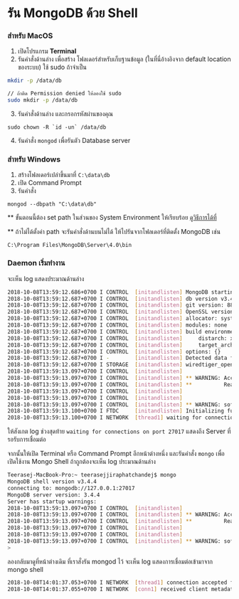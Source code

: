 # รัน MongoDB ด้วย Shell

### สำหรับ MacOS

1. เปิดโปรแกรม **Terminal** 
2. รันคำสั่งด้านล่าง เพื่อสร้าง โฟลเดอร์สำหรับเก็บฐานข้อมูล (ในที่นี่อ้างอิงจาก default location ของระบบ) ใช้ sudo ถ้าจำเป็น

```bash
mkdir -p /data/db

// ถ้าติด Permission denied ให้ลองใช้ sudo 
sudo mkdir -p /data/db
```

3. รันคำสั่งด้านล่าง และกรอกรหัสผ่านของคุณ

```
sudo chown -R `id -un` /data/db
```

4. รันคำสั่ง `mongod` เพื่อรันตัว Database server 

### สำหรับ Windows

1. สร้างโฟลเดอร์เปล่าขึ้นมาที่ `C:\data\db`
2. เปิด Command Prompt 
3. รันคำสั่ง

```
mongod --dbpath "C:\data\db"
```
** ขั้นตอนนี้ต้อง set path ในส่วนของ System Environment ให้เรียบร้อย [ดูวิธีการได้ที่](https://nextflow.in.th/2018/prepare-mongodb-for-database-administrator-dba/)

** ถ้าไม่ได้ตั้งค่า path จะรันคำสั่งด้านบนไม่ได้ ให้ไปรันจากโฟลเดอร์ที่ติดตั้ง MongoDB เช่น 

```
C:\Program Files\MongoDB\Server\4.0\bin
```

### Daemon เริ่มทำงาน

จะเห็น log แสดงประมาณด้านล่าง

```bash
2018-10-08T13:59:12.686+0700 I CONTROL  [initandlisten] MongoDB starting : pid=2029 port=27017 dbpath=/data/db 64-bit host=Teerasej-MacBook-Pro.local
2018-10-08T13:59:12.687+0700 I CONTROL  [initandlisten] db version v3.4.4
2018-10-08T13:59:12.687+0700 I CONTROL  [initandlisten] git version: 888390515874a9debd1b6c5d36559ca86b44babd
2018-10-08T13:59:12.687+0700 I CONTROL  [initandlisten] OpenSSL version: OpenSSL 1.0.2p  14 Aug 2018
2018-10-08T13:59:12.687+0700 I CONTROL  [initandlisten] allocator: system
2018-10-08T13:59:12.687+0700 I CONTROL  [initandlisten] modules: none
2018-10-08T13:59:12.687+0700 I CONTROL  [initandlisten] build environment:
2018-10-08T13:59:12.687+0700 I CONTROL  [initandlisten]     distarch: x86_64
2018-10-08T13:59:12.687+0700 I CONTROL  [initandlisten]     target_arch: x86_64
2018-10-08T13:59:12.687+0700 I CONTROL  [initandlisten] options: {}
2018-10-08T13:59:12.687+0700 I -        [initandlisten] Detected data files in /data/db created by the 'wiredTiger' storage engine, so setting the active storage engine to 'wiredTiger'.
2018-10-08T13:59:12.687+0700 I STORAGE  [initandlisten] wiredtiger_open config: create,cache_size=7680M,session_max=20000,eviction=(threads_min=4,threads_max=4),config_base=false,statistics=(fast),log=(enabled=true,archive=true,path=journal,compressor=snappy),file_manager=(close_idle_time=100000),checkpoint=(wait=60,log_size=2GB),statistics_log=(wait=0),
2018-10-08T13:59:13.097+0700 I CONTROL  [initandlisten] 
2018-10-08T13:59:13.097+0700 I CONTROL  [initandlisten] ** WARNING: Access control is not enabled for the database.
2018-10-08T13:59:13.097+0700 I CONTROL  [initandlisten] **          Read and write access to data and configuration is unrestricted.
2018-10-08T13:59:13.097+0700 I CONTROL  [initandlisten] 
2018-10-08T13:59:13.097+0700 I CONTROL  [initandlisten] 
2018-10-08T13:59:13.097+0700 I CONTROL  [initandlisten] ** WARNING: soft rlimits too low. Number of files is 256, should be at least 1000
2018-10-08T13:59:13.100+0700 I FTDC     [initandlisten] Initializing full-time diagnostic data capture with directory '/data/db/diagnostic.data'
2018-10-08T13:59:13.100+0700 I NETWORK  [thread1] waiting for connections on port 27017
```

ให้สังเกต log ช่วงสุดท้าย `waiting for connections on port 27017` แสดงถึง Server ที่รอรับการเชื่อมต่อ

จากนั้นให้เปิด Terminal หรือ Command Prompt อีกหน้าต่างหนึ่ง และรันคำสั่ง `mongo` เพื่อเปิดใช้งาน Mongo Shell ถ้าถูกต้องจะเห็น log ประมาณด้านล่าง

```bash
Teerasej-MacBook-Pro:~ teerasejjiraphatchandej$ mongo
MongoDB shell version v3.4.4
connecting to: mongodb://127.0.0.1:27017
MongoDB server version: 3.4.4
Server has startup warnings: 
2018-10-08T13:59:13.097+0700 I CONTROL  [initandlisten] 
2018-10-08T13:59:13.097+0700 I CONTROL  [initandlisten] ** WARNING: Access control is not enabled for the database.
2018-10-08T13:59:13.097+0700 I CONTROL  [initandlisten] **          Read and write access to data and configuration is unrestricted.
2018-10-08T13:59:13.097+0700 I CONTROL  [initandlisten] 
2018-10-08T13:59:13.097+0700 I CONTROL  [initandlisten] 
2018-10-08T13:59:13.097+0700 I CONTROL  [initandlisten] ** WARNING: soft rlimits too low. Number of files is 256, should be at least 1000
> 
```

ลองกลับมาดูที่หน้าต่างเดิม ที่เราสั่งรัน mongod ไว้ จะเห็น log แสดงการเชื่อมต่อเข้ามาจาก mongo shell 

```bash
2018-10-08T14:01:37.053+0700 I NETWORK  [thread1] connection accepted from 127.0.0.1:52690 #1 (1 connection now open)
2018-10-08T14:01:37.055+0700 I NETWORK  [conn1] received client metadata from 127.0.0.1:52690 conn1: { application: { name: "MongoDB Shell" }, driver: { name: "MongoDB Internal Client", version: "3.4.4" }, os: { type: "Darwin", name: "Mac OS X", architecture: "x86_64", version: "18.0.0" } }
```
